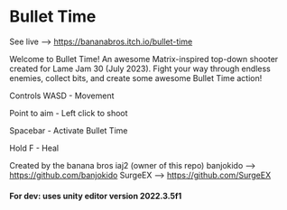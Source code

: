 # Bullet Time

See live --> https://bananabros.itch.io/bullet-time

Welcome to Bullet Time! An awesome Matrix-inspired top-down shooter created for Lame Jam 30 (July 2023). Fight your way through endless enemies, collect bits, and create some awesome Bullet Time action! 

Controls
WASD - Movement

Point to aim - Left click to shoot

Spacebar - Activate Bullet Time

Hold F - Heal
 
Created by the banana bros
iaj2 (owner of this repo)
banjokido --> https://github.com/banjokido
SurgeEX --> https://github.com/SurgeEX

#### For dev: uses unity editor version 2022.3.5f1
